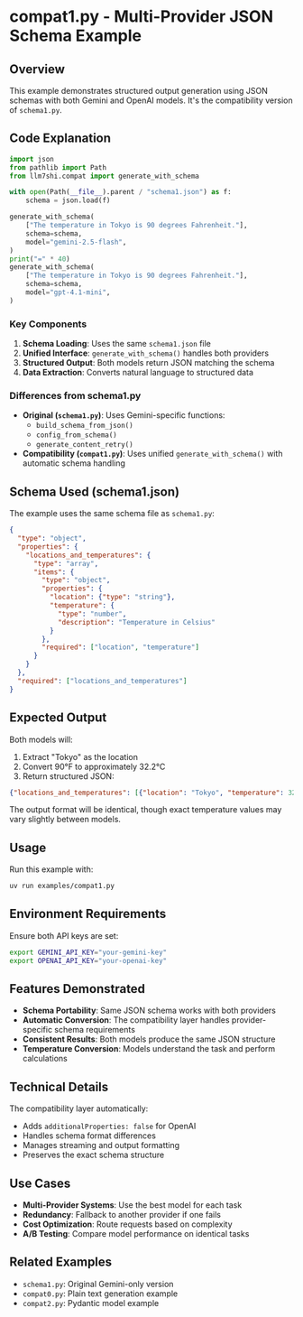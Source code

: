 # compat1.py - Multi-Provider JSON Schema Example

## Overview

This example demonstrates structured output generation using JSON schemas with both Gemini and OpenAI models. It's the compatibility version of `schema1.py`.

## Code Explanation

```python
import json
from pathlib import Path
from llm7shi.compat import generate_with_schema

with open(Path(__file__).parent / "schema1.json") as f:
    schema = json.load(f)

generate_with_schema(
    ["The temperature in Tokyo is 90 degrees Fahrenheit."],
    schema=schema,
    model="gemini-2.5-flash",
)
print("=" * 40)
generate_with_schema(
    ["The temperature in Tokyo is 90 degrees Fahrenheit."],
    schema=schema,
    model="gpt-4.1-mini",
)
```

### Key Components

1. **Schema Loading**: Uses the same `schema1.json` file
2. **Unified Interface**: `generate_with_schema()` handles both providers
3. **Structured Output**: Both models return JSON matching the schema
4. **Data Extraction**: Converts natural language to structured data

### Differences from schema1.py

- **Original (`schema1.py`)**: Uses Gemini-specific functions:
  - `build_schema_from_json()`
  - `config_from_schema()`
  - `generate_content_retry()`
- **Compatibility (`compat1.py`)**: Uses unified `generate_with_schema()` with automatic schema handling

## Schema Used (schema1.json)

The example uses the same schema file as `schema1.py`:

```json
{
  "type": "object",
  "properties": {
    "locations_and_temperatures": {
      "type": "array",
      "items": {
        "type": "object",
        "properties": {
          "location": {"type": "string"},
          "temperature": {
            "type": "number",
            "description": "Temperature in Celsius"
          }
        },
        "required": ["location", "temperature"]
      }
    }
  },
  "required": ["locations_and_temperatures"]
}
```

## Expected Output

Both models will:
1. Extract "Tokyo" as the location
2. Convert 90°F to approximately 32.2°C
3. Return structured JSON:

```json
{"locations_and_temperatures": [{"location": "Tokyo", "temperature": 32.2}]}
```

The output format will be identical, though exact temperature values may vary slightly between models.

## Usage

Run this example with:

```bash
uv run examples/compat1.py
```

## Environment Requirements

Ensure both API keys are set:

```bash
export GEMINI_API_KEY="your-gemini-key"
export OPENAI_API_KEY="your-openai-key"
```

## Features Demonstrated

- **Schema Portability**: Same JSON schema works with both providers
- **Automatic Conversion**: The compatibility layer handles provider-specific schema requirements
- **Consistent Results**: Both models produce the same JSON structure
- **Temperature Conversion**: Models understand the task and perform calculations

## Technical Details

The compatibility layer automatically:
- Adds `additionalProperties: false` for OpenAI
- Handles schema format differences
- Manages streaming and output formatting
- Preserves the exact schema structure

## Use Cases

- **Multi-Provider Systems**: Use the best model for each task
- **Redundancy**: Fallback to another provider if one fails
- **Cost Optimization**: Route requests based on complexity
- **A/B Testing**: Compare model performance on identical tasks

## Related Examples

- `schema1.py`: Original Gemini-only version
- `compat0.py`: Plain text generation example
- `compat2.py`: Pydantic model example